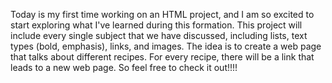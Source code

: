 Today is my first time working on an HTML project, and I am so excited to start exploring what I've learned during this formation. This project will include every single subject that we have discussed, including lists, text types (bold, emphasis), links, and images. The idea is to create a web page that talks about different recipes. For every recipe, there will be a link that leads to a new web page. So feel free to check it out!!!!